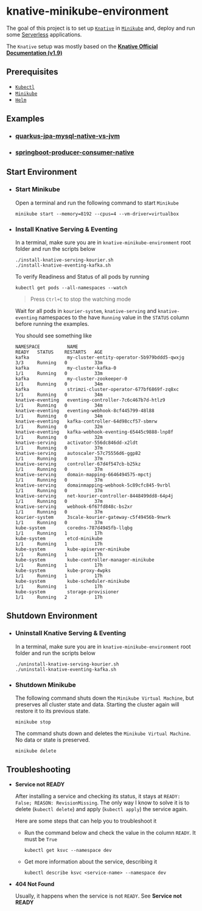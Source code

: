 # knative-minikube-environment

The goal of this project is to set up [`Knative`](https://knative.dev/docs/) in [`Minikube`](https://minikube.sigs.k8s.io/docs/start/) and, deploy and run some [Serverless](https://martinfowler.com/articles/serverless.html) applications.

The `Knative` setup was mostly based on the [**Knative Official Documentation (v1.9)**](https://knative.dev/docs/install/)

## Prerequisites

- [`Kubectl`](https://kubernetes.io/docs/tasks/tools/#kubectl)
- [`Minikube`](https://minikube.sigs.k8s.io/docs/start/)
- [`Helm`](https://helm.sh/docs/intro/install/)

## Examples

- ### [quarkus-jpa-mysql-native-vs-jvm](https://github.com/ivangfr/knative-minikube-environment/tree/master/quarkus-jpa-mysql-native-vs-jvm)
- ### [springboot-producer-consumer-native](https://github.com/ivangfr/knative-minikube-environment/tree/master/springboot-producer-consumer-native)

## Start Environment

- ### Start Minikube

  Open a terminal and run the following command to start `Minikube`
  ```
  minikube start --memory=8192 --cpus=4 --vm-driver=virtualbox
  ```

- ### Install Knative Serving & Eventing

  In a terminal, make sure you are in `knative-minikube-environment` root folder and run the scripts below
  ```
  ./install-knative-serving-kourier.sh
  ./install-knative-eventing-kafka.sh
  ```
  
  To verify Readiness and Status of all pods by running
  ```
  kubectl get pods --all-namespaces --watch
  ```
  > Press `Ctrl+C` to stop the watching mode
  
  Wait for all pods in `kourier-system`, `knative-serving` and `knative-eventing` namespaces to the have `Running` value in the `STATUS` column before running the examples.

  You should see something like
  ```
  NAMESPACE          NAME                                          READY   STATUS    RESTARTS   AGE
  kafka              my-cluster-entity-operator-5b979bddd5-qwxjg   3/3     Running   0          33m
  kafka              my-cluster-kafka-0                            1/1     Running   0          33m
  kafka              my-cluster-zookeeper-0                        1/1     Running   0          34m
  kafka              strimzi-cluster-operator-677bf6869f-zq8xc     1/1     Running   0          34m
  knative-eventing   eventing-controller-7c6c467b7d-htlz9          1/1     Running   0          34m
  knative-eventing   eventing-webhook-8cf445799-48l88              1/1     Running   0          34m
  knative-eventing   kafka-controller-64d98ccf57-sbmrw             1/1     Running   0          32m
  knative-eventing   kafka-webhook-eventing-65445c9888-lnp8f       1/1     Running   0          32m
  knative-serving    activator-556dc846dd-x2ldt                    1/1     Running   0          37m
  knative-serving    autoscaler-57c75556d6-ggp82                   1/1     Running   0          37m
  knative-serving    controller-67d4f547cb-b25kz                   1/1     Running   0          37m
  knative-serving    domain-mapping-6646494575-mpctj               1/1     Running   0          37m
  knative-serving    domainmapping-webhook-5c89cfc845-9vrbl        1/1     Running   0          37m
  knative-serving    net-kourier-controller-8448499dd8-64p4j       1/1     Running   0          37m
  knative-serving    webhook-6f67fd848c-bs2xr                      1/1     Running   0          37m
  kourier-system     3scale-kourier-gateway-c5f49456b-9nwrk        1/1     Running   0          37m
  kube-system        coredns-787d4945fb-llqbg                      1/1     Running   1          17h
  kube-system        etcd-minikube                                 1/1     Running   1          17h
  kube-system        kube-apiserver-minikube                       1/1     Running   1          17h
  kube-system        kube-controller-manager-minikube              1/1     Running   1          17h
  kube-system        kube-proxy-4wpks                              1/1     Running   1          17h
  kube-system        kube-scheduler-minikube                       1/1     Running   1          17h
  kube-system        storage-provisioner                           1/1     Running   2          17h
  ```

## Shutdown Environment

- ### Uninstall Knative Serving & Eventing

  In a terminal, make sure you are in `knative-minikube-environment` root folder and run the scripts below
  ```
  ./uninstall-knative-serving-kourier.sh
  ./uninstall-knative-eventing-kafka.sh
  ```

- ### Shutdown Minikube

  The following command shuts down the `Minikube Virtual Machine`, but preserves all cluster state and data. Starting the cluster again will restore it to its previous state.
  ```
  minikube stop
  ```

  The command shuts down and deletes the `Minikube Virtual Machine`. No data or state is preserved.
  ```
  minikube delete
  ```

## Troubleshooting

- **Service not READY**

  After installing a service and checking its status, it stays at `READY: False; REASON: RevisionMissing`. The only way I know to solve it is to delete (`kubectl delete`) and apply (`kubectl apply`) the service again.

  Here are some steps that can help you to troubleshoot it

  - Run the command below and check the value in the column `READY`. It must be `True`
    ```
    kubectl get ksvc --namespace dev
    ```

  - Get more information about the service, describing it
    ```
    kubectl describe ksvc <service-name> --namespace dev
    ```

- **404 Not Found**

  Usually, it happens when the service is not `READY`. See **Service not READY**
